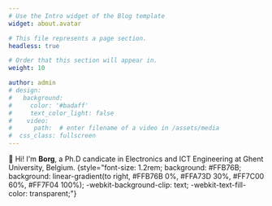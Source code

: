 ```yaml
---
# Use the Intro widget of the Blog template
widget: about.avatar

# This file represents a page section.
headless: true

# Order that this section will appear in.
weight: 10

author: admin
# design:
#   background:
#     color: '#badaff'
#     text_color_light: false
#    video:
#      path:  # enter filename of a video in /assets/media
#  css_class: fullscreen
---
```


👋 Hi! I'm **Borg**, a Ph.D candicate in Electronics and ICT Engineering at Ghent University, Belgium.
{style="font-size: 1.2rem; background: #FFB76B; background: linear-gradient(to right, #FFB76B 0%, #FFA73D 30%, #FF7C00 60%, #FF7F04 100%); -webkit-background-clip: text; -webkit-text-fill-color: transparent;"}

<!-- Check out my [resumé](/about/) and portfolio below  -->
